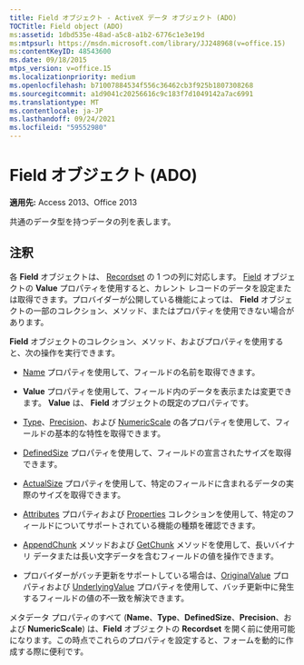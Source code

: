 ```yaml
---
title: Field オブジェクト - ActiveX データ オブジェクト (ADO)
TOCTitle: Field object (ADO)
ms:assetid: 1dbd535e-48ad-a5c8-a1b2-6776c1e3e19d
ms:mtpsurl: https://msdn.microsoft.com/library/JJ248968(v=office.15)
ms:contentKeyID: 48543600
ms.date: 09/18/2015
mtps_version: v=office.15
ms.localizationpriority: medium
ms.openlocfilehash: b71007884534f556c36462cb3f925b1807308268
ms.sourcegitcommit: a1d9041c20256616c9c183f7d1049142a7ac6991
ms.translationtype: MT
ms.contentlocale: ja-JP
ms.lasthandoff: 09/24/2021
ms.locfileid: "59552980"
---
```

# <a name="field-object-ado"></a>Field オブジェクト (ADO)


**適用先:** Access 2013、Office 2013

共通のデータ型を持つデータの列を表します。

## <a name="remarks"></a>注釈

各 **Field** オブジェクトは、 [Recordset](recordset-object-ado.md) の 1 つの列に対応します。 [Field](value-property-ado.md) オブジェクトの **Value** プロパティを使用すると、カレント レコードのデータを設定または取得できます。プロバイダーが公開している機能によっては、 **Field** オブジェクトの一部のコレクション、メソッド、またはプロパティを使用できない場合があります。

**Field** オブジェクトのコレクション、メソッド、およびプロパティを使用すると、次の操作を実行できます。

  - [Name](name-property-ado.md) プロパティを使用して、フィールドの名前を取得できます。

  - **Value** プロパティを使用して、フィールド内のデータを表示または変更できます。 **Value** は、 **Field** オブジェクトの既定のプロパティです。

  - [Type](type-property-ado.md)、[Precision](precision-property-ado.md)、および [NumericScale](numericscale-property-ado.md) の各プロパティを使用して、フィールドの基本的な特性を取得できます。

  - [DefinedSize](definedsize-property-ado.md) プロパティを使用して、フィールドの宣言されたサイズを取得できます。

  - [ActualSize](actualsize-property-ado.md) プロパティを使用して、特定のフィールドに含まれるデータの実際のサイズを取得できます。

  - [Attributes](attributes-property-ado.md) プロパティおよび [Properties](properties-collection-ado.md) コレクションを使用して、特定のフィールドについてサポートされている機能の種類を確認できます。

  - [AppendChunk](appendchunk-method-ado.md) メソッドおよび [GetChunk](getchunk-method-ado.md) メソッドを使用して、長いバイナリ データまたは長い文字データを含むフィールドの値を操作できます。

  - プロバイダーがバッチ更新をサポートしている場合は、[OriginalValue](originalvalue-property-ado.md) プロパティおよび [UnderlyingValue](underlyingvalue-property-ado.md) プロパティを使用して、バッチ更新中に発生するフィールドの値の不一致を解決できます。

メタデータ プロパティのすべて (**Name**、**Type**、**DefinedSize**、**Precision**、および **NumericScale**) は、**Field** オブジェクトの **Recordset** を開く前に使用可能になります。この時点でこれらのプロパティを設定すると、フォームを動的に作成する際に便利です。

